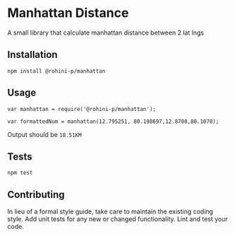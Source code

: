 Manhattan Distance
=========

A small library that calculate manhattan distance between 2 lat lngs

## Installation

  `npm install @rohini-p/manhattan`

## Usage

    var manhattan = require('@rohini-p/manhattan');

    var formattedNum = manhattan(12.795251, 80.198697,12.8708,80.1078);
  
  
  Output should be `18.51KM`


## Tests

  `npm test`

## Contributing

In lieu of a formal style guide, take care to maintain the existing coding style. Add unit tests for any new or changed functionality. Lint and test your code.
